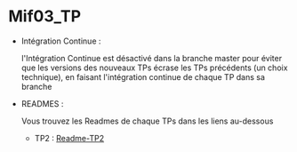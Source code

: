 # Mif03_TP

* Intégration Continue : 

    l'Intégration Continue est désactivé dans la branche master pour éviter que les versions des nouveaux TPs écrase les TPs précédents (un choix technique), en faisant l'intégration continue de chaque TP dans sa branche
 
* READMES : 

    Vous trouvez les Readmes de chaque TPs dans les liens au-dessous

    - TP2 : [Readme-TP2](server/README.md)

     

 

